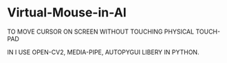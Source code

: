 # Virtual-Mouse-in-AI
TO MOVE CURSOR ON SCREEN WITHOUT TOUCHING PHYSICAL TOUCH-PAD

IN I USE OPEN-CV2, MEDIA-PIPE, AUTOPYGUI LIBERY IN PYTHON.
